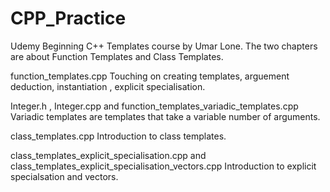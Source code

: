 # CPP_Practice


Udemy Beginning C++ Templates course by Umar Lone. 
The two chapters are about Function Templates and Class Templates. 

function_templates.cpp 
Touching on creating templates, arguement deduction, instantiation , explicit specialisation. 

Integer.h , Integer.cpp and function_templates_variadic_templates.cpp 
Variadic templates are templates that take a variable number of arguments.

class_templates.cpp
Introduction to class templates. 

class_templates_explicit_specialisation.cpp and class_templates_explicit_specialisation_vectors.cpp
Introduction to explicit specialsation and vectors. 
